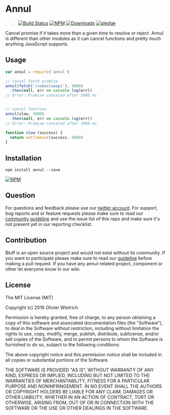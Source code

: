 # Annul

  > [![Build Status](https://travis-ci.org/bredele/annul.svg?branch=master)](https://travis-ci.org/bredele/annul)
  [![NPM](https://img.shields.io/npm/v/annul.svg)](https://www.npmjs.com/package/annul)
  [![Downloads](https://img.shields.io/npm/dm/annul.svg)](http://npm-stat.com/charts.html?package=annul)
  [![pledge](https://bredele.github.io/contributing-guide/community-pledge.svg)](https://github.com/bredele/contributing-guide/blob/master/guidelines.md)


Cancel promise if it takes more than a given time to resolve or reject. Annul is different than other modules as it can cancel functions and pretty much anything JavaScript supports.

## Usage

```js
var annul = require('annul')

// cancel fetch promise
annul(fetch('/someslowapi'), 3000)
  .then(null, err => console.log(err))
// Error: Promise canceled after 3000 ms


// cancel function
annul(slow, 3000)
  .then(null, err => console.log(err))
// Error: Promise canceled after 3000 ms

function slow (success) {
  return setTimeout(success, 6000)
}

```


## Installation

```shell
npm install annul --save
```

[![NPM](https://nodei.co/npm/annul.png)](https://nodei.co/npm/annul/)


## Question

For questions and feedback please use our [twitter account](https://twitter.com/bredeleca). For support, bug reports and or feature requests please make sure to read our
<a href="https://github.com/bredele/contributing-guide/blob/master/guidelines.md" target="_blank">community guideline</a> and use the issue list of this repo and make sure it's not present yet in our reporting checklist.

## Contribution

Bluff is an open source project and would not exist without its community. If you want to participate please make sure to read our <a href="https://github.com/bredele/contributing-guide/blob/master/guidelines.md" target="_blank">guideline</a> before making a pull request. If you have any annul-related project, component or other let everyone know in our wiki.

## License

The MIT License (MIT)

Copyright (c) 2016 Olivier Wietrich

Permission is hereby granted, free of charge, to any person obtaining a copy
of this software and associated documentation files (the "Software"), to deal
in the Software without restriction, including without limitation the rights
to use, copy, modify, merge, publish, distribute, sublicense, and/or sell
copies of the Software, and to permit persons to whom the Software is
furnished to do so, subject to the following conditions:

The above copyright notice and this permission notice shall be included in all
copies or substantial portions of the Software.

THE SOFTWARE IS PROVIDED "AS IS", WITHOUT WARRANTY OF ANY KIND, EXPRESS OR
IMPLIED, INCLUDING BUT NOT LIMITED TO THE WARRANTIES OF MERCHANTABILITY,
FITNESS FOR A PARTICULAR PURPOSE AND NONINFRINGEMENT. IN NO EVENT SHALL THE
AUTHORS OR COPYRIGHT HOLDERS BE LIABLE FOR ANY CLAIM, DAMAGES OR OTHER
LIABILITY, WHETHER IN AN ACTION OF CONTRACT, TORT OR OTHERWISE, ARISING FROM,
OUT OF OR IN CONNECTION WITH THE SOFTWARE OR THE USE OR OTHER DEALINGS IN THE
SOFTWARE.
